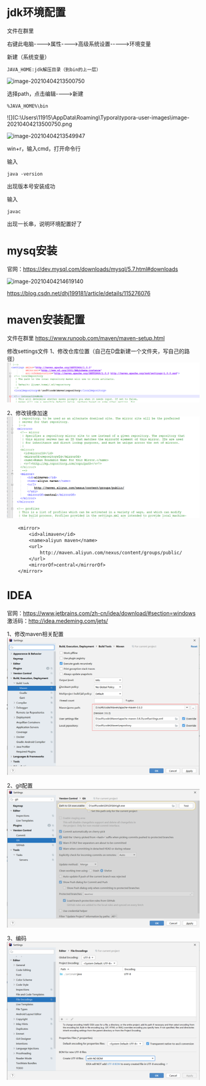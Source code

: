 # jdk环境配置

文件在群里

右键此电脑---->属性---->高级系统设置----->环境变量

新建（系统变量）

```
JAVA_HOME:jdk解压目录（到bin的上一层）
```

![image-20210404213500750](file://C:/Users/11915/AppData/Roaming/Typora/typora-user-images/image-20210404213500750.png?lastModify=1617543500)

选择path，点击编辑---->新建

```
%JAVA_HOME%\bin
```

![](C:\Users\11915\AppData\Roaming\Typora\typora-user-images\image-20210404213500750.png

![image-20210404213549947](C:\Users\11915\AppData\Roaming\Typora\typora-user-images\image-20210404213549947.png)

win+r，输入cmd，打开命令行

输入

```
java -version
```

出现版本号安装成功

输入

```
javac
```

出现一长串，说明环境配置好了

# mysq安装

官网：https://dev.mysql.com/downloads/mysql/5.7.html#downloads

![image-20210404214619140](C:\Users\11915\AppData\Roaming\Typora\typora-user-images\image-20210404214619140.png)

https://blog.csdn.net/dhj199181/article/details/115276076

# maven安装配置

文件在群里
https://www.runoob.com/maven/maven-setup.html

修改settings文件
1、修改仓库位置（自己在D盘新建一个文件夹，写自己的路径）
![img.png](img.png)

2、修改镜像加速
![img_1.png](img_1.png)

```
    <mirror>
        <id>alimaven</id>
        <name>aliyun maven</name>
        <url>
            http://maven.aliyun.com/nexus/content/groups/public/
        </url>
        <mirrorOf>central</mirrorOf>
    </mirror>
```
# IDEA
官网：https://www.jetbrains.com/zh-cn/idea/download/#section=windows
激活码：http://idea.medeming.com/jets/

1、修改maven相关配置
![img_2.png](img_2.png)

2、git配置
![img_3.png](img_3.png)

3、编码
![img_4.png](img_4.png)
